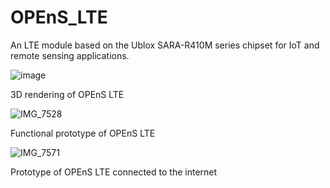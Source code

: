 # OPEnS_LTE

An LTE module based on the Ublox SARA-R410M series chipset for IoT and remote sensing applications. 

![image](https://github.com/user-attachments/assets/250219a9-78e0-4130-b314-0bae8dfcf8aa)

3D rendering of OPEnS LTE

![IMG_7528](https://github.com/user-attachments/assets/6e799ec3-3539-4bd0-9abc-1c71f58485d7)

Functional prototype of OPEnS LTE

![IMG_7571](https://github.com/user-attachments/assets/212ad254-31b0-47d6-9b96-c7cdee6eeeef)

Prototype of OPEnS LTE connected to the internet

